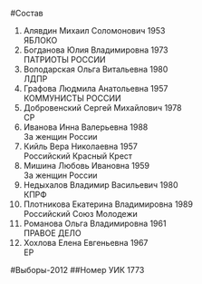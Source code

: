 #Состав
1. Алявдин Михаил Соломонович 1953   
    ЯБЛОКО
2. Богданова Юлия Владимировна 1973   
    ПАТРИОТЫ РОССИИ
3. Володарская Ольга Витальевна 1980   
    ЛДПР
4. Графова Людмила Анатольевна 1957   
    КОММУНИСТЫ РОССИИ
5. Добровенский Сергей Михайлович 1978   
    СР
6. Иванова Инна Валерьевна 1988   
    За женщин России
7. Кийль Вера Николаевна 1957   
    Российский Красный Крест
8. Мишина Любовь Ивановна 1959   
    За женщин России
9. Недыхалов Владимир Васильевич 1980   
    КПРФ
10. Плотникова Екатерина Владимировна 1989   
    Российский Союз Молодежи
11. Романова Ольга Владимировна 1961   
    ПРАВОЕ ДЕЛО
12. Хохлова Елена Евгеньевна 1967   
    ЕР

#Выборы-2012
##Номер УИК
1773